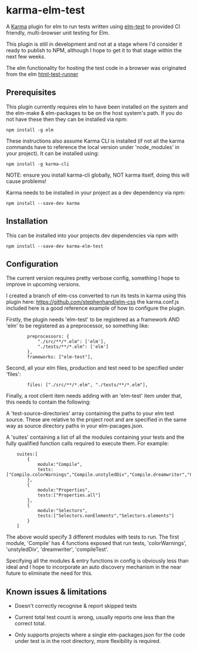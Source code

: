 
karma-elm-test
==========================

A [Karma](http://karma-runner.github.io) plugin for elm to run tests written using [elm-test](https://github.com/elm-community/elm-test) to provided CI friendly, multi-browser unit testing for Elm.

This plugin is still in development and not at a stage where I'd consider it ready to publish to NPM, although I hope to get it to that stage within the next few weeks.

The elm functionality for hosting the test code in a browser was originated from the elm [html-test-runner](https://github.com/elm-community/html-test-runner)

Prerequisites
------------

This plugin currently requires elm to have been installed on the system and the elm-make & elm-packages to be on the host system's path. If you do not have these then they can be installed via npm:

~~~
npm install -g elm
~~~

These instructions also assume Karma CLI is installed (if not all the karma commands have to reference the local version under 'node_modules' in your project). It can be installed using:

~~~
npm install -g karma-cli
~~~

NOTE: ensure you install karma-cli globally, NOT karma itself, doing this will cause problems!

Karma needs to be installed in your project as a dev dependency via npm:

~~~
npm install --save-dev karma
~~~

Installation
------------

This can be installed into your projects dev dependencies via npm with

~~~
npm install --save-dev karma-elm-test
~~~


Configuration
------------

The current version requires pretty verbose config, something I hope to improve in upcoming versions.

I created a branch of elm-css converted to run its tests in karma using this plugin here: https://github.com/stephenhand/elm-css the karma.conf.js included here is a good reference example of how to configure the plugin.

Firstly, the plugin needs 'elm-test' to be registered as a framework AND 'elm' to be registered as a preprocessor, so something like:

~~~
        preprocessors: {
            "./src/**/*.elm": ['elm'],
            "./tests/**/*.elm": ['elm']
        },
        frameworks: ["elm-test"],
~~~

Second, all your elm files, production and test need to be specified under 'files':

~~~
        files: ["./src/**/*.elm", "./tests/**/*.elm"],
~~~

Finally, a root client item needs adding with an 'elm-test' item under that, this needs to contain the following:

A 'test-source-directories' array containing the paths to your elm test source. These are relative to the project root and are specified in the same way as source directory paths in your elm-pacages.json.

A 'suites' containing a list of all the modules containing your tests and the fully qualified function calls required to execute them. For example:

~~~
    suites:[
        {
            module:"Compile",
            tests:["Compile.colorWarnings","Compile.unstyledDiv","Compile.dreamwriter","Compile.compileTest"]
        },
        {
            module:"Properties",
            tests:["Properties.all"]
        },
        {
            module:"Selectors",
            tests:["Selectors.nonElements","Selectors.elements"]
        }
    ]
~~~

The above would specify 3 different modules with tests to run. The first module, 'Compile' has 4 functions exposed that run tests, 'colorWarnings', 'unstyledDiv', 'dreamwriter', 'compileTest'.

Specifying all the modules & entry functions in config is obviously less than ideal and I hope to incorporate an auto discovery mechanism in the near future to eliminate the need for this.
 
Known issues & limitations
------------

* Doesn't correctly recognise & report skipped tests

* Current total test count is wrong, usually reports one less than the correct total.

* Only supports projects where a single elm-packages.json for the code under test is in the root directory, more flexibility is required.
